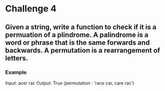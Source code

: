 # Challenge 4

## Given a string, write a function to check if it is a permuation of a plindrome. A palindrome is a word or phrase that is the same forwards and backwards. A permutation is a rearrangement of letters.

### Example

Input: acer rac
Output: True (permutation : 'race car, care rac')
